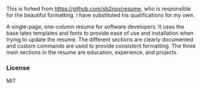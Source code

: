 This is forked from https://github.com/sb2nov/resume, who is responsible for the beautiful formatting. I have substituted his qualifications for my own.

A single-page, one-column resume for software developers. It uses the base latex templates and fonts to provide ease of use and installation when trying to update the resume. The different sections are clearly documented and custom commands are used to provide consistent formatting. The three main sections in the resume are education, experience, and projects.

### License
MIT
